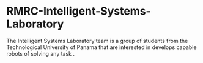 # RMRC-Intelligent-Systems-Laboratory
The Intelligent Systems Laboratory team is a group of students from the Technological University of Panama that are interested in develops capable robots of solving any task .
